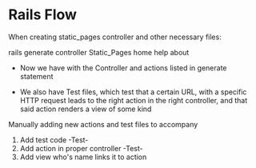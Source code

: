 # Rails Flow

When creating static_pages controller and other necessary files:

rails generate controller Static_Pages home help about

* Now we have with the Controller and actions listed in generate statement

* We also have Test files, which test that a certain URL, with a specific HTTP request
leads to the right action in the right controller, and that said action renders a view of some kind

Manually adding new actions and test files to accompany

1. Add test code
-Test-
2. Add action in proper controller
-Test-
3. Add view who's name links it to action